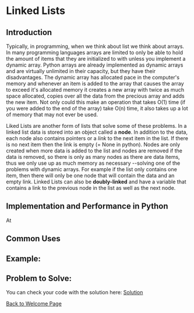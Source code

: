 # Linked Lists

<!-- Introduction -->
## Introduction
Typically, in programming, when we think about list we think about arrays. In many programming languages arrays are limited to only be able to hold the amount of items that they are initialized to with unless you implement a dynamic array. Python arrays are already implemented as dynamic arrays and are virtually unlimited in their capacity, but they have their disadvantages. The dynamic array has allocated pace in the computer's memory and whenever an item is added to the array that causes the array to exceed it's allocated memory it creates a new array with twice as much space allocated, copies over all the data from the precious array and adds the new item. Not only could this make an operation that takes O(1) time (if you were added to the end of the array) take O(n) time, it also takes up a lot of memory that may not ever be used. 

Liked Lists are another form of lists that solve some of these problems. In a linked list data is stored into an object called a **node**. In addition to the data, each node also contains pointers or a _link_ to the next item in the list. If there is no next item then the link is empty (= None in python). Nodes are only created when more data is added to the list and nodes are removed if the data is removed, so there is only as many nodes as there are data items, thus we only use up as much memory as necessary --solving one of the problems with dynamic arrays. For example if the list only contains one item, then there will only be one node that will contain the data and an empty link. Linked Lists can also be **doubly-linked** and have a variable that contains a link to the previous node in the list as well as the next node. 
 
<!-- Using a Linked list / Operations / performance -->
## Implementation and Performance in Python
At

<!-- Common uses -->
## Common Uses

<!-- Example --> 
## Example:

<!-- Problem to Solve -->
## Problem to Solve:

<!-- Link to solution -->
You can check your code with the solution here: [Solution](tbd.py)



[Back to Welcome Page](0-welcome.md)